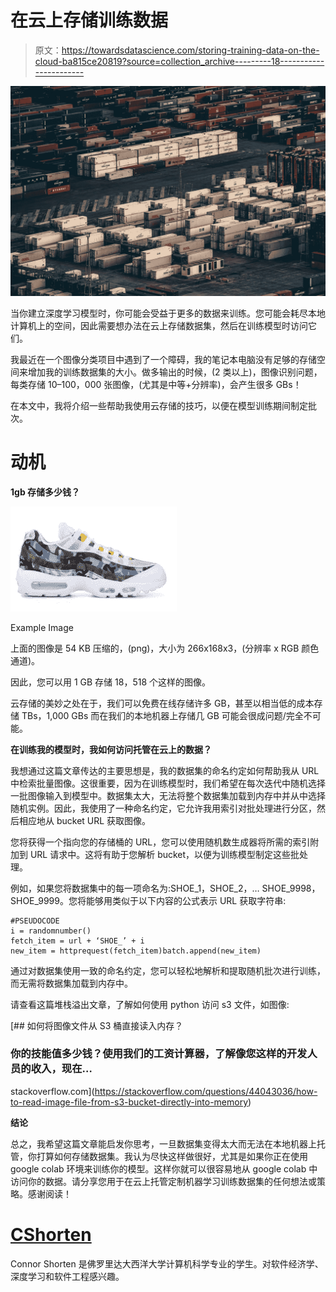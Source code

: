 # 在云上存储训练数据

> 原文：<https://towardsdatascience.com/storing-training-data-on-the-cloud-ba815ce20819?source=collection_archive---------18----------------------->

![](img/933acc7e7585b5fdbfcac7e44445de8c.png)

当你建立深度学习模型时，你可能会受益于更多的数据来训练。您可能会耗尽本地计算机上的空间，因此需要想办法在云上存储数据集，然后在训练模型时访问它们。

我最近在一个图像分类项目中遇到了一个障碍，我的笔记本电脑没有足够的存储空间来增加我的训练数据集的大小。做多输出的时候，(2 类以上)，图像识别问题，每类存储 10–100，000 张图像，(尤其是中等+分辨率)，会产生很多 GBs！

在本文中，我将介绍一些帮助我使用云存储的技巧，以便在模型训练期间制定批次。

# 动机

**1gb 存储多少钱？**

![](img/42d28c80e48c697b8d3f494da6318bbd.png)

Example Image

上面的图像是 54 KB 压缩的，(png)，大小为 266x168x3，(分辨率 x RGB 颜色通道)。

因此，您可以用 1 GB 存储 18，518 个这样的图像。

云存储的美妙之处在于，我们可以免费在线存储许多 GB，甚至以相当低的成本存储 TBs，1,000 GBs 而在我们的本地机器上存储几 GB 可能会很成问题/完全不可能。

**在训练我的模型时，我如何访问托管在云上的数据？**

我想通过这篇文章传达的主要思想是，我的数据集的命名约定如何帮助我从 URL 中检索批量图像。这很重要，因为在训练模型时，我们希望在每次迭代中随机选择一批图像输入到模型中。数据集太大，无法将整个数据集加载到内存中并从中选择随机实例。因此，我使用了一种命名约定，它允许我用索引对批处理进行分区，然后相应地从 bucket URL 获取图像。

您将获得一个指向您的存储桶的 URL，您可以使用随机数生成器将所需的索引附加到 URL 请求中。这将有助于您解析 bucket，以便为训练模型制定这些批处理。

例如，如果您将数据集中的每一项命名为:SHOE_1，SHOE_2，… SHOE_9998，SHOE_9999。您将能够用类似于以下内容的公式表示 URL 获取字符串:

```
#PSEUDOCODE
i = randomnumber()
fetch_item = url + ‘SHOE_’ + i
new_item = httprequest(fetch_item)batch.append(new_item)
```

通过对数据集使用一致的命名约定，您可以轻松地解析和提取随机批次进行训练，而无需将数据集加载到内存中。

请查看这篇堆栈溢出文章，了解如何使用 python 访问 s3 文件，如图像:

[](https://stackoverflow.com/questions/44043036/how-to-read-image-file-from-s3-bucket-directly-into-memory) [## 如何将图像文件从 S3 桶直接读入内存？

### 你的技能值多少钱？使用我们的工资计算器，了解像您这样的开发人员的收入，现在…

stackoverflow.com](https://stackoverflow.com/questions/44043036/how-to-read-image-file-from-s3-bucket-directly-into-memory) 

**结论**

总之，我希望这篇文章能启发你思考，一旦数据集变得太大而无法在本地机器上托管，你打算如何存储数据集。我认为尽快这样做很好，尤其是如果你正在使用 google colab 环境来训练你的模型。这样你就可以很容易地从 google colab 中访问你的数据。请分享您用于在云上托管定制机器学习训练数据集的任何想法或策略。感谢阅读！

# [CShorten](https://medium.com/@connorshorten300)

Connor Shorten 是佛罗里达大西洋大学计算机科学专业的学生。对软件经济学、深度学习和软件工程感兴趣。